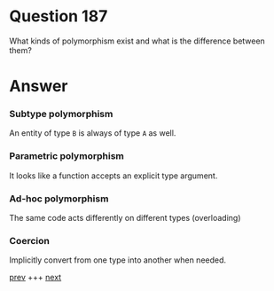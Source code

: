 
# Question 187



What kinds of polymorphism exist and what is the difference between them?


# Answer



### Subtype polymorphism 

An entity of type `B` is always of type `A` as well.

### Parametric polymorphism 

It looks like a function accepts an explicit type argument.

### Ad-hoc polymorphism 
The same code acts differently on different types (overloading)

### Coercion 
Implicitly convert from one type into another when needed.



[prev](186.md) +++ [next](188.md)
